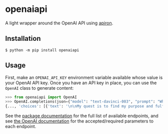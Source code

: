 # openaiapi

A light wrapper around the OpenAI API using [apiron](https://apiron.readthedocs.org).

## Installation

```shell
$ python -m pip install openaiapi
```

## Usage

First, make an `OPENAI_API_KEY` environment variable available whose value is your OpenAI API key. Once you have an API key in place, you can use the `OpenAI` class to generate content:

```python
>>> from openaiapi import OpenAI
>>> OpenAI.completions(json={"model": "text-davinci-003", "prompt": "What is your quest?"})
{..., 'choices': [{'text': '\n\nMy quest is to find my purpose and fulfill it.', ...}], ...}}
```

See the [package documentation](https://openaiapi.readthedocs.io) for the full list of available endpoints, and see [the OpenAI documentation](https://beta.openai.com/docs/api-reference/introduction) for the accepted/required parameters to each endpoint.
